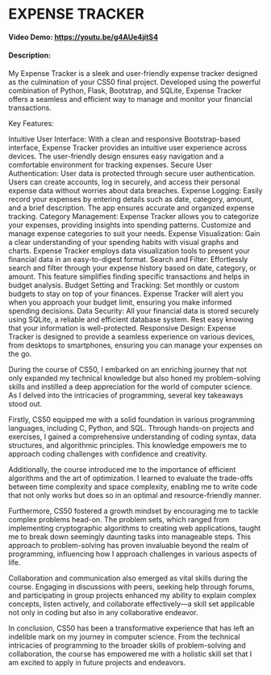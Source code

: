 # EXPENSE TRACKER
#### Video Demo: https://youtu.be/g4AUe4jitS4
#### Description:
My Expense Tracker is a sleek and user-friendly expense tracker designed as the culmination of your CS50 final project. Developed using the powerful combination of Python, Flask, Bootstrap, and SQLite, Expense Tracker offers a seamless and efficient way to manage and monitor your financial transactions.

Key Features:

Intuitive User Interface: With a clean and responsive Bootstrap-based interface, Expense Tracker provides an intuitive user experience across devices. The user-friendly design ensures easy navigation and a comfortable environment for tracking expenses.
Secure User Authentication: User data is protected through secure user authentication. Users can create accounts, log in securely, and access their personal expense data without worries about data breaches.
Expense Logging: Easily record your expenses by entering details such as date, category, amount, and a brief description. The app ensures accurate and organized expense tracking.
Category Management: Expense Tracker allows you to categorize your expenses, providing insights into spending patterns. Customize and manage expense categories to suit your needs.
Expense Visualization: Gain a clear understanding of your spending habits with visual graphs and charts. Expense Tracker employs data visualization tools to present your financial data in an easy-to-digest format.
Search and Filter: Effortlessly search and filter through your expense history based on date, category, or amount. This feature simplifies finding specific transactions and helps in budget analysis.
Budget Setting and Tracking: Set monthly or custom budgets to stay on top of your finances. Expense Tracker will alert you when you approach your budget limit, ensuring you make informed spending decisions.
Data Security: All your financial data is stored securely using SQLite, a reliable and efficient database system. Rest easy knowing that your information is well-protected.
Responsive Design: Expense Tracker is designed to provide a seamless experience on various devices, from desktops to smartphones, ensuring you can manage your expenses on the go.

During the course of CS50, I embarked on an enriching journey that not only expanded my technical knowledge but also honed my problem-solving skills and instilled a deep appreciation for the world of computer science. As I delved into the intricacies of programming, several key takeaways stood out.

Firstly, CS50 equipped me with a solid foundation in various programming languages, including C, Python, and SQL. Through hands-on projects and exercises, I gained a comprehensive understanding of coding syntax, data structures, and algorithmic principles. This knowledge empowers me to approach coding challenges with confidence and creativity.

Additionally, the course introduced me to the importance of efficient algorithms and the art of optimization. I learned to evaluate the trade-offs between time complexity and space complexity, enabling me to write code that not only works but does so in an optimal and resource-friendly manner.

Furthermore, CS50 fostered a growth mindset by encouraging me to tackle complex problems head-on. The problem sets, which ranged from implementing cryptographic algorithms to creating web applications, taught me to break down seemingly daunting tasks into manageable steps. This approach to problem-solving has proven invaluable beyond the realm of programming, influencing how I approach challenges in various aspects of life.

Collaboration and communication also emerged as vital skills during the course. Engaging in discussions with peers, seeking help through forums, and participating in group projects enhanced my ability to explain complex concepts, listen actively, and collaborate effectively—a skill set applicable not only in coding but also in any collaborative endeavor.

In conclusion, CS50 has been a transformative experience that has left an indelible mark on my journey in computer science. From the technical intricacies of programming to the broader skills of problem-solving and collaboration, the course has empowered me with a holistic skill set that I am excited to apply in future projects and endeavors.

